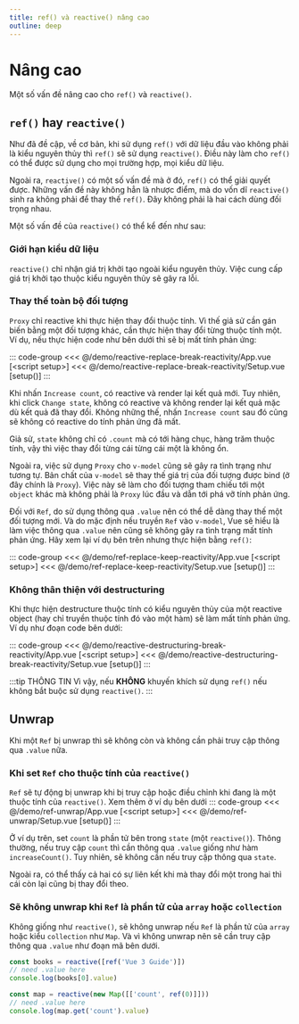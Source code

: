 ```yaml
---
title: ref() và reactive() nâng cao
outline: deep
---
```


# Nâng cao

Một số vấn đề nâng cao cho `ref()` và `reactive()`.

## `ref()` hay `reactive()`

Như đã đề cập, về cơ bản, khi sử dụng `ref()` với dữ liệu đầu vào không phải là kiểu nguyên thủy thì `ref()` sẽ sử dụng `reactive()`. Điều này làm cho `ref()` có thể được sử dụng cho mọi trường hợp, mọi kiểu dữ liệu.

Ngoài ra, `reactive()` có một số vấn đề mà ở đó, `ref()` có thể giải quyết được. Những vấn đề này không hẳn là nhược điểm, mà do vốn dĩ `reactive()` sinh ra không phải để thay thế `ref()`. Đây không phải là hai cách dùng đối trọng nhau.

Một số vấn đề của `reactive()` có thể kể đến như sau:

### Giới hạn kiểu dữ liệu

`reactive()` chỉ nhận giá trị khởi tạo ngoài kiểu nguyên thủy. Việc cung cấp giá trị khởi tạo thuộc kiểu nguyên thủy sẽ gây ra lỗi.

### Thay thế toàn bộ đối tượng

`Proxy` chỉ reactive khi thực hiện thay đổi thuộc tính. Vì thế giả sử cần gán biến bằng một đối tượng khác, cần thực hiện thay đổi từng thuộc tính một. Ví dụ, nếu thực hiện code như bên dưới thì sẽ bị mất tính phản ứng:

::: code-group
<<< @/demo/reactive-replace-break-reactivity/App.vue [&lt;script setup&gt;]
<<< @/demo/reactive-replace-break-reactivity/Setup.vue [setup()]
:::

<DemoBlock>
<ReactiveReplaceBreakReactivity/>
</DemoBlock>

Khi nhấn `Increase count`, có reactive và render lại kết quả mới. Tuy nhiên, khi click `Change state`, không có reactive và không render lại kết quả mặc dù kết quả đã thay đổi. Không những thế, nhấn `Increase count` sau đó cũng sẽ không có reactive do tính phản ứng đã mất.

Giả sử, `state` không chỉ có `.count` mà có tới hàng chục, hàng trăm thuộc tính, vậy thì việc thay đổi từng cái từng cái một là không ổn. 

Ngoài ra, việc sử dụng `Proxy` cho `v-model` cũng sẽ gây ra tình trạng như tương tự. Bản chất của `v-model` sẽ thay thế giá trị của đối tượng được bind (ở đây chính là `Proxy`). Việc này sẽ làm cho đối tượng tham chiếu tới một `object` khác mà không phải là `Proxy` lúc đầu và dẫn tới phá vỡ tính phản ứng.

Đối với `Ref`, do sử dụng thông qua `.value` nên có thể dễ dàng thay thế một đối tượng mới. Và do mặc định nếu truyền `Ref` vào `v-model`, Vue sẽ hiểu là làm việc thông qua `.value` nên cũng sẽ không gây ra tình trạng mất tính phản ứng. Hãy xem lại ví dụ bên trên nhưng thực hiện bằng `ref()`:

::: code-group
<<< @/demo/ref-replace-keep-reactivity/App.vue [&lt;script setup&gt;]
<<< @/demo/ref-replace-keep-reactivity/Setup.vue [setup()]
:::

<DemoBlock>
<RefReplaceKeepReactivity/>
</DemoBlock>


### Không thân thiện với destructuring

Khi thực hiện destructure thuộc tính có kiểu nguyên thủy của một reactive object (hay chỉ truyền thuộc tính đó vào một hàm) sẽ làm mất tính phản ứng. Ví dụ như đoạn code bên dưới:

::: code-group
<<< @/demo/reactive-destructuring-break-reactivity/App.vue [&lt;script setup&gt;]
<<< @/demo/reactive-destructuring-break-reactivity/Setup.vue [setup()]
:::

<DemoBlock>
<ReactiveDestructuringBreakReactivity/>
</DemoBlock>

:::tip THÔNG TIN
Vì vậy, nếu **KHÔNG** khuyến khích sử dụng `ref()` nếu không bắt buộc sử dụng `reactive()`.
:::

## Unwrap

Khi một `Ref` bị unwrap thì sẽ không còn và không cần phải truy cập thông qua `.value` nữa.

### Khi set `Ref` cho thuộc tính của `reactive()`

`Ref` sẽ tự động bị unwrap khi bị truy cập hoặc điều chỉnh khi đang là một thuộc tính của `reactive()`. Xem thêm ở ví dụ bên dưới
::: code-group
<<< @/demo/ref-unwrap/App.vue [&lt;script setup&gt;]
<<< @/demo/ref-unwrap/Setup.vue [setup()]
:::

<DemoBlock>
<RefUnwrap/>
</DemoBlock>

Ở ví dụ trên, set `count` là phần tử bên trong `state` (một `reactive()`). Thông thường, nếu truy cập `count` thì cần thông qua `.value` giống như hàm `increaseCount()`. Tuy nhiên, sẽ không cần nếu truy cập thông qua `state`.

Ngoài ra, có thể thấy cả hai có sự liên kết khi mà thay đổi một trong hai thì cái còn lại cũng bị thay đổi theo.

### Sẽ không unwrap khi `Ref` là phần tử của `array` hoặc `collection`

Không giống như `reactive()`, sẽ không unwrap nếu `Ref` là phần tử của `array` hoặc kiểu `collection` như `Map`. Và vì không unwrap nên sẽ cần truy cập thông qua `.value` như đoạn mã bên dưới.

```ts
const books = reactive([ref('Vue 3 Guide')])
// need .value here
console.log(books[0].value)

const map = reactive(new Map([['count', ref(0)]]))
// need .value here
console.log(map.get('count').value)
```

<script setup>
import {default as ReactiveReplaceBreakReactivity} from "../demo/reactive-replace-break-reactivity/App.vue";
import {default as RefReplaceKeepReactivity} from "../demo/ref-replace-keep-reactivity/App.vue";
import {default as ReactiveDestructuringBreakReactivity} from "../demo/reactive-destructuring-break-reactivity/App.vue";
import {default as RefUnwrap} from "../demo/ref-unwrap/App.vue";
</script>
